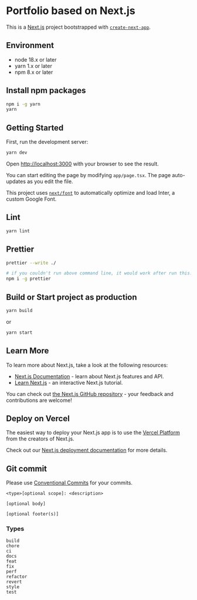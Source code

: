 # Portfolio based on Next.js

This is a [Next.js](https://nextjs.org/) project bootstrapped with [`create-next-app`](https://github.com/vercel/next.js/tree/canary/packages/create-next-app).

## Environment

- node 18.x or later
- yarn 1.x or later
- npm 8.x or later

## Install npm packages

```bash
npm i -g yarn
yarn
```

## Getting Started

First, run the development server:

```bash
yarn dev
```

Open [http://localhost:3000](http://localhost:3000) with your browser to see the result.

You can start editing the page by modifying `app/page.tsx`. The page auto-updates as you edit the file.

This project uses [`next/font`](https://nextjs.org/docs/basic-features/font-optimization) to automatically optimize and load Inter, a custom Google Font.

## Lint

```bash
yarn lint
```

## Prettier

```bash
prettier --write ./
```

```bash
# if you couldn't run above command line, it would work after run this...
npm i -g prettier
```

## Build or Start project as production

```bash
yarn build
```

or

```bash
yarn start
```

## Learn More

To learn more about Next.js, take a look at the following resources:

- [Next.js Documentation](https://nextjs.org/docs) - learn about Next.js features and API.
- [Learn Next.js](https://nextjs.org/learn) - an interactive Next.js tutorial.

You can check out [the Next.js GitHub repository](https://github.com/vercel/next.js/) - your feedback and contributions are welcome!

## Deploy on Vercel

The easiest way to deploy your Next.js app is to use the [Vercel Platform](https://vercel.com/new?utm_medium=default-template&filter=next.js&utm_source=create-next-app&utm_campaign=create-next-app-readme) from the creators of Next.js.

Check out our [Next.js deployment documentation](https://nextjs.org/docs/deployment) for more details.

## Git commit

Please use [Conventional Commits](https://www.conventionalcommits.org/en/v1.0.0/) for your commits.

```commit
<type>[optional scope]: <description>

[optional body]

[optional footer(s)]
```

### Types

```
build
chore
ci
docs
feat
fix
perf
refactor
revert
style
test
```
